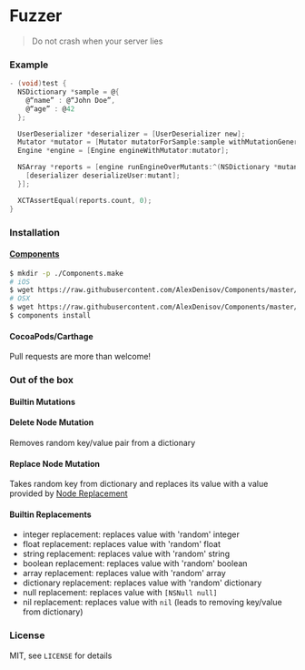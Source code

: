 # Fuzzer

> Do not crash when your server lies

### Example

```objectivec
- (void)test {
  NSDictionary *sample = @{
    @“name” : @“John Doe”,
    @“age” : @42
  };

  UserDeserializer *deserializer = [UserDeserializer new];
  Mutator *mutator = [Mutator mutatorForSample:sample withMutationGenerator:[MutationGenerator builtinMutationGenerator]];
  Engine *engine = [Engine engineWithMutator:mutator];

  NSArray *reports = [engine runEngineOverMutants:^(NSDictionary *mutant) {
    [deserializer deserializeUser:mutant];
  }];

  XCTAssertEqual(reports.count, 0);
}
```

### Installation

#### [Components](https://github.com/AlexDenisov/Components)

```bash
$ mkdir -p ./Components.make
# iOS
$ wget https://raw.githubusercontent.com/AlexDenisov/Components/master/Components.make/Fuzzer/0.2.0/Fuzzer-iOS.make -O ./Components.make/Fuzzer-iOS.make
# OSX
$ wget https://raw.githubusercontent.com/AlexDenisov/Components/master/Components.make/Fuzzer/0.2.0/Fuzzer-OSX.make -O ./Components.make/Fuzzer-OSX.make
$ components install
```

#### CocoaPods/Carthage

Pull requests are more than welcome!

### Out of the box

#### Builtin Mutations

#### Delete Node Mutation

Removes random key/value pair from a dictionary

#### Replace Node Mutation

Takes random key from dictionary and replaces its value with a value provided by [Node Replacement](https://github.com/AlexDenisov/Fuzzer#builtin-replacements)

#### Builtin Replacements

  - integer replacement:    replaces value with 'random' integer
  - float replacement:      replaces value with 'random' float
  - string replacement:     replaces value with 'random' string
  - boolean replacement:    replaces value with 'random' boolean
  - array replacement:      replaces value with 'random' array
  - dictionary replacement: replaces value with 'random' dictionary
  - null replacement:       replaces value with `[NSNull null]`
  - nil replacement:        replaces value with `nil` (leads to removing key/value from dictionary)

### License

MIT, see `LICENSE` for details
